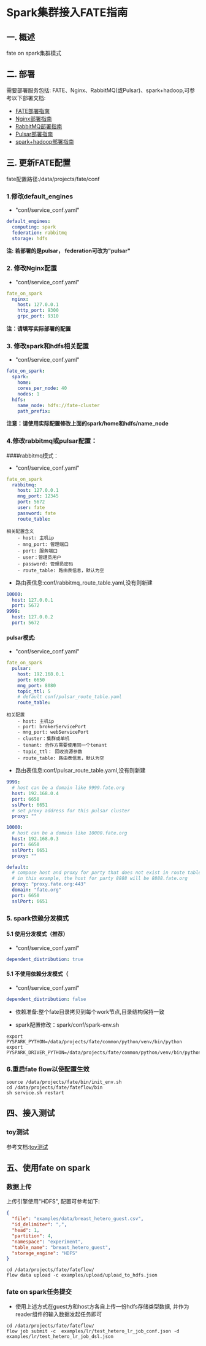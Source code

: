 # Spark集群接入FATE指南

## 一. 概述
fate on spark集群模式

## 二. 部署
需要部署服务包括: FATE、Nginx、RabbitMQ(或Pulsar)、spark+hadoop,可参考以下部署文档:
- [FATE部署指南](../fate_on_eggroll/Fate-allinone_deployment_guide_install.zh.md)
- [Nginx部署指南](nginx_deployment_guide.zh.md)
- [RabbitMQ部署指南](rabbitmq_deployment_guide.zh.md)
- [Pulsar部署指南](pulsar_deployment_guide.zh.md)
- [spark+hadoop部署指南](hadoop_spark_deployment_guide.zh.md)

## 三. 更新FATE配置
fate配置路径:/data/projects/fate/conf
### 1.修改default_engines
- "conf/service_conf.yaml"
```yaml
default_engines:
  computing: spark
  federation: rabbitmq
  storage: hdfs
```
**注: 若部署的是pulsar， federation可改为"pulsar"**

### 2. 修改Nginx配置
- "conf/service_conf.yaml"
```yaml
fate_on_spark
  nginx:
    host: 127.0.0.1
    http_port: 9300
    grpc_port: 9310
```
**注：请填写实际部署的配置**

### 3. 修改spark和hdfs相关配置
- "conf/service_conf.yaml"
```yaml
fate_on_spark:
  spark:
    home:
    cores_per_node: 40
    nodes: 1
  hdfs:
    name_node: hdfs://fate-cluster
    path_prefix:
```
**注意：请使用实际配置修改上面的spark/home和hdfs/name_node**

### 4.修改rabbitmq或pulsar配置：
####rabbitmq模式：
- "conf/service_conf.yaml"
```yaml
fate_on_spark
  rabbitmq:
    host: 127.0.0.1
    mng_port: 12345
    port: 5672
    user: fate
    password: fate
    route_table:
```
```
相关配置含义
    - host: 主机ip
    - mng_port: 管理端口
    - port: 服务端口
    - user：管理员用户
    - password: 管理员密码
    - route_table: 路由表信息，默认为空
```

- 路由表信息:conf/rabbitmq_route_table.yaml,没有则新建
```yaml
10000:
  host: 127.0.0.1
  port: 5672
9999:
  host: 127.0.0.2
  port: 5672
```

#### pulsar模式:
- "conf/service_conf.yaml"
```yaml
fate_on_spark
  pulsar:
    host: 192.168.0.1
    port: 6650
    mng_port: 8080
    topic_ttl: 5
    # default conf/pulsar_route_table.yaml
    route_table:
```
```
相关配置
    - host: 主机ip
    - port: brokerServicePort
    - mng_port: webServicePort
    - cluster：集群或单机
    - tenant: 合作方需要使用同一个tenant
    - topic_ttl： 回收资源参数
    - route_table: 路由表信息，默认为空
```

- 路由表信息:conf/pulsar_route_table.yaml,没有则新建
```yaml
9999:
  # host can be a domain like 9999.fate.org
  host: 192.168.0.4
  port: 6650
  sslPort: 6651
  # set proxy address for this pulsar cluster
  proxy: ""

10000:
  # host can be a domain like 10000.fate.org
  host: 192.168.0.3
  port: 6650
  sslPort: 6651
  proxy: ""

default:
  # compose host and proxy for party that does not exist in route table
  # in this example, the host for party 8888 will be 8888.fate.org
  proxy: "proxy.fate.org:443"
  domain: "fate.org"
  port: 6650
  sslPort: 6651
```

### 5. spark依赖分发模式
#### 5.1 使用分发模式（推荐）
- "conf/service_conf.yaml"
```yaml
dependent_distribution: true
```

#### 5.1 不使用依赖分发模式（
- "conf/service_conf.yaml"
```yaml
dependent_distribution: false 
```

- 依赖准备:整个fate目录拷贝到每个work节点,目录结构保持一致

- spark配置修改：spark/conf/spark-env.sh
```shell script
export PYSPARK_PYTHON=/data/projects/fate/common/python/venv/bin/python
export PYSPARK_DRIVER_PYTHON=/data/projects/fate/common/python/venv/bin/python
```



### 6.重启fate flow以使配置生效
```shell script
source /data/projects/fate/bin/init_env.sh
cd /data/projects/fate/fateflow/bin
sh service.sh restart
```

## 四、接入测试
### toy测试
参考文档:[toy测试](../fate_on_eggroll/Fate-allinone_deployment_guide_install.zh.md#61-toy_example)

## 五、使用fate on spark
### 数据上传

上传引擎使用"HDFS", 配置可参考如下:

```json
{
  "file": "examples/data/breast_hetero_guest.csv",
  "id_delimiter": ",",
  "head": 1,
  "partition": 4,
  "namespace": "experiment",
  "table_name": "breast_hetero_guest",
  "storage_engine": "HDFS"
}

```

```shell script
cd /data/projects/fate/fateflow/
flow data upload -c examples/upload/upload_to_hdfs.json
```

### fate on spark任务提交
- 使用上述方式在guest方和host方各自上传一份hdfs存储类型数据, 并作为reader组件的输入数据发起任务即可

```shell script
cd /data/projects/fate/fateflow/
flow job submit -c  examples/lr/test_hetero_lr_job_conf.json -d examples/lr/test_hetero_lr_job_dsl.json
```


